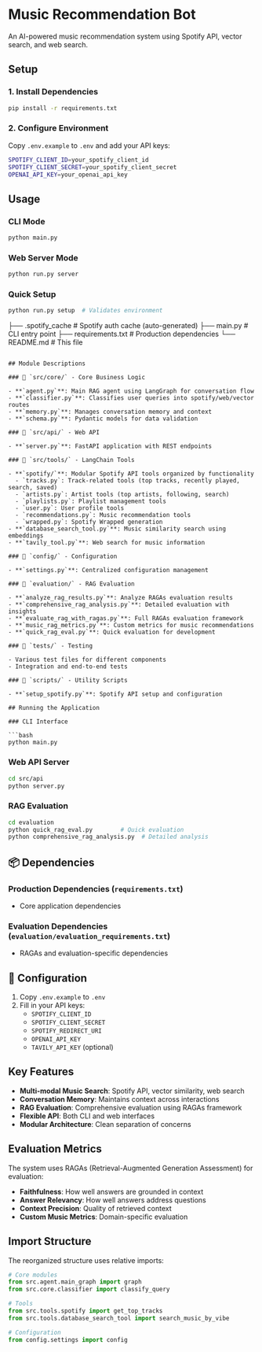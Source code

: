# Music Recommendation Bot

An AI-powered music recommendation system using Spotify API, vector search, and web search.

## Setup

### 1. Install Dependencies

```bash
pip install -r requirements.txt
```

### 2. Configure Environment

Copy `.env.example` to `.env` and add your API keys:

```bash
SPOTIFY_CLIENT_ID=your_spotify_client_id
SPOTIFY_CLIENT_SECRET=your_spotify_client_secret
OPENAI_API_KEY=your_openai_api_key
```

## Usage

### CLI Mode

```bash
python main.py
```

### Web Server Mode

```bash
python run.py server
```

### Quick Setup

```bash
python run.py setup  # Validates environment
```

├── .spotify_cache # Spotify auth cache (auto-generated)
├── main.py # CLI entry point
├── requirements.txt # Production dependencies
└── README.md # This file

````

## Module Descriptions

### 📁 `src/core/` - Core Business Logic

- **`agent.py`**: Main RAG agent using LangGraph for conversation flow
- **`classifier.py`**: Classifies user queries into spotify/web/vector routes
- **`memory.py`**: Manages conversation memory and context
- **`schema.py`**: Pydantic models for data validation

### 📁 `src/api/` - Web API

- **`server.py`**: FastAPI application with REST endpoints

### 📁 `src/tools/` - LangChain Tools

- **`spotify/`**: Modular Spotify API tools organized by functionality
  - `tracks.py`: Track-related tools (top tracks, recently played, search, saved)
  - `artists.py`: Artist tools (top artists, following, search)
  - `playlists.py`: Playlist management tools
  - `user.py`: User profile tools
  - `recommendations.py`: Music recommendation tools
  - `wrapped.py`: Spotify Wrapped generation
- **`database_search_tool.py`**: Music similarity search using embeddings
- **`tavily_tool.py`**: Web search for music information

### 📁 `config/` - Configuration

- **`settings.py`**: Centralized configuration management

### 📁 `evaluation/` - RAG Evaluation

- **`analyze_rag_results.py`**: Analyze RAGAs evaluation results
- **`comprehensive_rag_analysis.py`**: Detailed evaluation with insights
- **`evaluate_rag_with_ragas.py`**: Full RAGAs evaluation framework
- **`music_rag_metrics.py`**: Custom metrics for music recommendations
- **`quick_rag_eval.py`**: Quick evaluation for development

### 📁 `tests/` - Testing

- Various test files for different components
- Integration and end-to-end tests

### 📁 `scripts/` - Utility Scripts

- **`setup_spotify.py`**: Spotify API setup and configuration

## Running the Application

### CLI Interface

```bash
python main.py
````

### Web API Server

```bash
cd src/api
python server.py
```

### RAG Evaluation

```bash
cd evaluation
python quick_rag_eval.py        # Quick evaluation
python comprehensive_rag_analysis.py  # Detailed analysis
```

## 📦 Dependencies

### Production Dependencies (`requirements.txt`)

- Core application dependencies

### Evaluation Dependencies (`evaluation/evaluation_requirements.txt`)

- RAGAs and evaluation-specific dependencies

## 🔧 Configuration

1. Copy `.env.example` to `.env`
2. Fill in your API keys:
   - `SPOTIFY_CLIENT_ID`
   - `SPOTIFY_CLIENT_SECRET`
   - `SPOTIFY_REDIRECT_URI`
   - `OPENAI_API_KEY`
   - `TAVILY_API_KEY` (optional)

## Key Features

- **Multi-modal Music Search**: Spotify API, vector similarity, web search
- **Conversation Memory**: Maintains context across interactions
- **RAG Evaluation**: Comprehensive evaluation using RAGAs framework
- **Flexible API**: Both CLI and web interfaces
- **Modular Architecture**: Clean separation of concerns

## Evaluation Metrics

The system uses RAGAs (Retrieval-Augmented Generation Assessment) for evaluation:

- **Faithfulness**: How well answers are grounded in context
- **Answer Relevancy**: How well answers address questions
- **Context Precision**: Quality of retrieved context
- **Custom Music Metrics**: Domain-specific evaluation

## Import Structure

The reorganized structure uses relative imports:

```python
# Core modules
from src.agent.main_graph import graph
from src.core.classifier import classify_query

# Tools
from src.tools.spotify import get_top_tracks
from src.tools.database_search_tool import search_music_by_vibe

# Configuration
from config.settings import config
```
